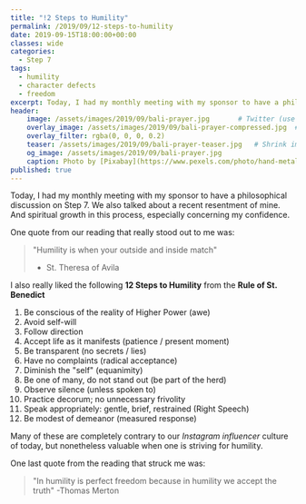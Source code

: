 ```yaml
---
title: "!2 Steps to Humility"
permalink: /2019/09/12-steps-to-humility
date: 2019-09-15T18:00:00+00:00
classes: wide
categories:
  - Step 7
tags:
  - humility
  - character defects
  - freedom
excerpt: Today, I had my monthly meeting with my sponsor to have a philosophical discussion on Step 7. We also talked about a recent resentment of mine. And spiritual growth in this process, especially concerning my confidence."
header:
    image: /assets/images/2019/09/bali-prayer.jpg       # Twitter (use 'overlay_image')
    overlay_image: /assets/images/2019/09/bali-prayer-compressed.jpg  # Article header at 2048x768
    overlay_filter: rgba(0, 0, 0, 0.2)
    teaser: /assets/images/2019/09/bali-prayer-teaser.jpg   # Shrink image to 575x216
    og_image: /assets/images/2019/09/bali-prayer.jpg
    caption: Photo by [Pixabay](https://www.pexels.com/photo/hand-metal-music-musician-33779/) from Pexels
published: true
---
```


Today, I had my monthly meeting with my sponsor to have a philosophical discussion on Step 7. We also talked about a recent resentment of mine. And spiritual growth in this process, especially concerning my confidence.

One quote from our reading that really stood out to me was:

> "Humility is when your outside and inside match"
> - St. Theresa of Avila

I also really liked the following **12 Steps to Humility** from the **Rule of St. Benedict**

1. Be conscious of the reality of Higher Power (awe)
2. Avoid self-will
3. Follow direction
4. Accept life as it manifests (patience / present moment)
5. Be transparent (no secrets / lies)
6. Have no complaints (radical acceptance)
7. Diminish the "self" (equanimity)
8. Be one of many, do not stand out (be part of the herd)
9. Observe silence (unless spoken to)
10. Practice decorum; no unnecessary frivolity
11. Speak appropriately: gentle, brief, restrained (Right Speech)
12. Be modest of demeanor (measured response)

Many of these are completely contrary to our *Instagram influencer* culture of today, but nonetheless valuable when one is striving for humility.

One last quote from the reading that struck me was:
> "In humility is perfect freedom because in humility we accept the truth"
> -Thomas Merton
